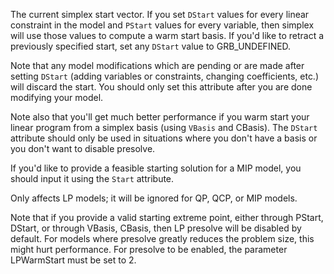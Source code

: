 The current simplex start vector. If you set `DStart` values for every linear constraint in the model and `PStart`
values for every variable, then simplex will use those values to compute a warm start basis. If you'd like to retract a
previously specified start, set any `DStart` value to GRB_UNDEFINED.

Note that any model modifications which are pending or are made after setting `DStart` (adding variables or constraints,
changing coefficients, etc.) will discard the start. You should only set this attribute after you are done modifying
your model.

Note also that you'll get much better performance if you warm start your linear program from a simplex basis (using
`VBasis` and CBasis). The `DStart` attribute should only be used in situations where you don't have a basis or you don't
want to disable presolve.

If you'd like to provide a feasible starting solution for a MIP model, you should input it using the `Start` attribute.

Only affects LP models; it will be ignored for QP, QCP, or MIP models.

Note that if you provide a valid starting extreme point, either through PStart, DStart, or through VBasis, CBasis, then
LP presolve will be disabled by default. For models where presolve greatly reduces the problem size, this might hurt
performance. For presolve to be enabled, the parameter LPWarmStart must be set to 2.